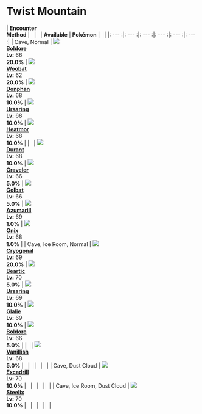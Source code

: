 # Twist Mountain

| __Encounter<br>Method__ | &nbsp; | &nbsp; | __Available__ | __Pokémon__ | &nbsp; |
|: --- :|: --- :|: --- :|: --- :|: --- :|: --- :|
| Cave, Normal | ![][525] <br> __[Boldore]__ <br> __Lv:__ 66 <br> __20.0%__ | ![][527] <br> __[Woobat]__ <br> __Lv:__ 62 <br> __20.0%__ | ![][232] <br> __[Donphan]__ <br> __Lv:__ 68 <br> __10.0%__ | ![][217] <br> __[Ursaring]__ <br> __Lv:__ 68 <br> __10.0%__ | ![][631] <br> __[Heatmor]__ <br> __Lv:__ 68 <br> __10.0%__ |
| &nbsp; | ![][632] <br> __[Durant]__ <br> __Lv:__ 68 <br> __10.0%__ | ![][75] <br> __[Graveler]__ <br> __Lv:__ 66 <br> __5.0%__ | ![][42] <br> __[Golbat]__ <br> __Lv:__ 66 <br> __5.0%__ | ![][184] <br> __[Azumarill]__ <br> __Lv:__ 69 <br> __1.0%__ | ![][95] <br> __[Onix]__ <br> __Lv:__ 68 <br> __1.0%__ |
| Cave, Ice Room, Normal | ![][615] <br> __[Cryogonal]__ <br> __Lv:__ 69 <br> __20.0%__ | ![][614] <br> __[Beartic]__ <br> __Lv:__ 70 <br> __5.0%__ | ![][217] <br> __[Ursaring]__ <br> __Lv:__ 69 <br> __10.0%__ | ![][362] <br> __[Glalie]__ <br> __Lv:__ 69 <br> __10.0%__ | ![][525] <br> __[Boldore]__ <br> __Lv:__ 66 <br> __5.0%__ |
| &nbsp; | ![][583] <br> __[Vanillish]__ <br> __Lv:__ 68 <br> __5.0%__ | &nbsp; | &nbsp; | &nbsp; | &nbsp; |
| Cave, Dust Cloud | ![][530] <br> __[Excadrill]__ <br> __Lv:__ 70 <br> __10.0%__ | &nbsp; | &nbsp; | &nbsp; | &nbsp; |
| Cave, Ice Room, Dust Cloud | ![][208] <br> __[Steelix]__ <br> __Lv:__ 70 <br> __10.0%__ | &nbsp; | &nbsp; | &nbsp; | &nbsp; |


[525]: ../img/animated/525.gif
[Boldore]: ../../pokemons/525/
[527]: ../img/animated/527.gif
[Woobat]: ../../pokemons/527/
[232]: ../img/animated/232.gif
[Donphan]: ../../pokemons/232/
[217]: ../img/animated/217.gif
[Ursaring]: ../../pokemons/217/
[631]: ../img/animated/631.gif
[Heatmor]: ../../pokemons/631/
[632]: ../img/animated/632.gif
[Durant]: ../../pokemons/632/
[75]: ../img/animated/75.gif
[Graveler]: ../../pokemons/075/
[42]: ../img/animated/42.gif
[Golbat]: ../../pokemons/042/
[184]: ../img/animated/184.gif
[Azumarill]: ../../pokemons/184/
[95]: ../img/animated/95.gif
[Onix]: ../../pokemons/095/
[615]: ../img/animated/615.gif
[Cryogonal]: ../../pokemons/615/
[614]: ../img/animated/614.gif
[Beartic]: ../../pokemons/614/
[362]: ../img/animated/362.gif
[Glalie]: ../../pokemons/362/
[583]: ../img/animated/583.gif
[Vanillish]: ../../pokemons/583/
[530]: ../img/animated/530.gif
[Excadrill]: ../../pokemons/530/
[208]: ../img/animated/208.gif
[Steelix]: ../../pokemons/208/